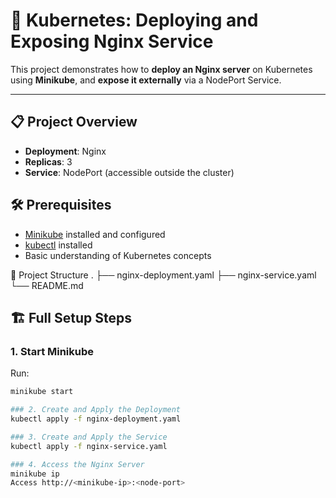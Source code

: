 # 🚀 Kubernetes: Deploying and Exposing Nginx Service

This project demonstrates how to **deploy an Nginx server** on Kubernetes using **Minikube**, and **expose it externally** via a NodePort Service.

---

## 📋 Project Overview

- **Deployment**: Nginx
- **Replicas**: 3
- **Service**: NodePort (accessible outside the cluster)


## 🛠️ Prerequisites

- [Minikube](https://minikube.sigs.k8s.io/docs/start/) installed and configured
- [kubectl](https://kubernetes.io/docs/tasks/tools/) installed
- Basic understanding of Kubernetes concepts


📂 Project Structure
.
├── nginx-deployment.yaml
├── nginx-service.yaml
└── README.md


## 🏗️ Full Setup Steps

### 1. Start Minikube
Run:
```bash
minikube start

### 2. Create and Apply the Deployment
kubectl apply -f nginx-deployment.yaml

### 3. Create and Apply the Service
kubectl apply -f nginx-service.yaml

### 4. Access the Nginx Server
minikube ip
Access http://<minikube-ip>:<node-port>

